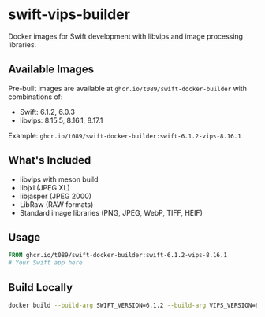 # swift-vips-builder

Docker images for Swift development with libvips and image processing libraries.

## Available Images

Pre-built images are available at `ghcr.io/t089/swift-docker-builder` with combinations of:
- Swift: 6.1.2, 6.0.3
- libvips: 8.15.5, 8.16.1, 8.17.1

Example: `ghcr.io/t089/swift-docker-builder:swift-6.1.2-vips-8.16.1`

## What's Included

- libvips with meson build
- libjxl (JPEG XL)
- libjasper (JPEG 2000)
- LibRaw (RAW formats)
- Standard image libraries (PNG, JPEG, WebP, TIFF, HEIF)

## Usage

```dockerfile
FROM ghcr.io/t089/swift-docker-builder:swift-6.1.2-vips-8.16.1
# Your Swift app here
```

## Build Locally

```bash
docker build --build-arg SWIFT_VERSION=6.1.2 --build-arg VIPS_VERSION=8.16.1 -t swift-vips .
```